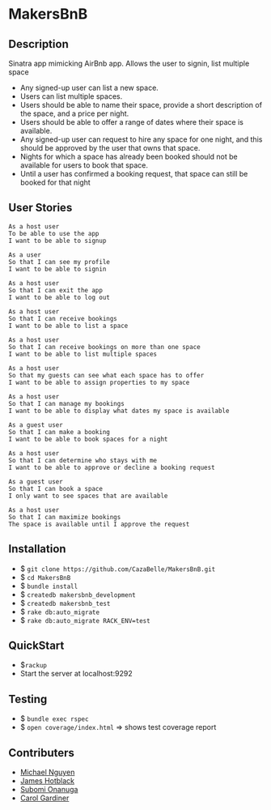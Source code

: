 # MakersBnB

Description
-------
Sinatra app mimicking AirBnb app. Allows the user to signin, list multiple space
* Any signed-up user can list a new space.
* Users can list multiple spaces.
* Users should be able to name their space, provide a short description of the space, and a price per night.
* Users should be able to offer a range of dates where their space is available.
* Any signed-up user can request to hire any space for one night, and this should be approved by the user that  owns that space.
* Nights for which a space has already been booked should not be available for users to book that space.
* Until a user has confirmed a booking request, that space can still be booked for that night

User Stories
------
```
As a host user
To be able to use the app
I want to be able to signup

As a user
So that I can see my profile
I want to be able to signin

As a host user
So that I can exit the app
I want to be able to log out

As a host user
So that I can receive bookings
I want to be able to list a space

As a host user
So that I can receive bookings on more than one space
I want to be able to list multiple spaces

As a host user
So that my guests can see what each space has to offer
I want to be able to assign properties to my space

As a host user
So that I can manage my bookings
I want to be able to display what dates my space is available

As a guest user
So that I can make a booking
I want to be able to book spaces for a night

As a host user
So that I can determine who stays with me
I want to be able to approve or decline a booking request

As a guest user
So that I can book a space
I only want to see spaces that are available

As a host user
So that I can maximize bookings
The space is available until I approve the request

```

Installation
-------
* $ `git clone https://github.com/CazaBelle/MakersBnB.git`
* $ `cd MakersBnB`
* $ `bundle install`
* $ `createdb makersbnb_development`
* $ `createdb makersbnb_test`
* $ `rake db:auto_migrate`
* $ `rake db:auto_migrate RACK_ENV=test`

QuickStart
------
* $`rackup` 
* Start the server at localhost:9292

Testing
------
* $ `bundle exec rspec`
* $ `open coverage/index.html` => shows test coverage report 

Contributers
------
* [Michael Nguyen](https://github.com/michaelnguyen974) 
* [James Hotblack](https://github.com/hotblack86)
* [Subomi Onanuga](https://github.com/subomionanuga)
* [Carol Gardiner](https://github.com/CazaBelle)


